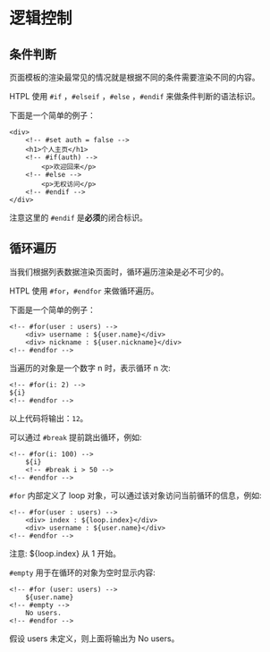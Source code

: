 # 逻辑控制

## 条件判断

页面模板的渲染最常见的情况就是根据不同的条件需要渲染不同的内容。

HTPL 使用 `#if` ，`#elseif` ，`#else` ，`#endif` 来做条件判断的语法标识。

下面是一个简单的例子：

```
<div>
    <!-- #set auth = false -->
    <h1>个人主页</h1>
    <!-- #if(auth) -->
        <p>欢迎回来</p>
    <!-- #else -->
        <p>无权访问</p>
    <!-- #endif -->
</div>
```

注意这里的 `#endif` 是**必须**的闭合标识。

## 循环遍历

当我们根据列表数据渲染页面时，循环遍历渲染是必不可少的。

HTPL 使用 `#for`，`#endfor` 来做循环遍历。

下面是一个简单的例子：

```
<!-- #for(user : users) -->
    <div> username : ${user.name}</div>
    <div> nickname : ${user.nickname}</div>
<!-- #endfor -->
```

当遍历的对象是一个数字 n 时，表示循环 n 次:

```
<!-- #for(i: 2) -->
${i}
<!-- #endfor -->
```

以上代码将输出：`12`。

可以通过 `#break` 提前跳出循环，例如:

```
<!-- #for(i: 100) -->
    ${i}
    <!-- #break i > 50 -->
<!-- #endfor -->
```

`#for` 内部定义了 loop 对象，可以通过该对象访问当前循环的信息，例如:

```
<!-- #for(user : users) -->
    <div> index : ${loop.index}</div>
    <div> username : ${user.name}</div>
<!-- #endfor -->
```

注意: ${loop.index} 从 1 开始。

`#empty` 用于在循环的对象为空时显示内容:

```
<!-- #for (user: users) -->
    ${user.name}
<!-- #empty -->
    No users.
<!-- #endfor -->
```

假设 users 未定义，则上面将输出为 No users。